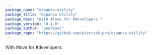 ```yaml
---
package_name: "espanso-utility"
package_title: "Espanso Utility"
package_desc: "With #love for #developers."
package_version: "0.1.0"
package_author: "peetbool"
package_repo: "https://github.com/pietrzak-pro/espanso-utility"
---
```

With #love for #developers.
